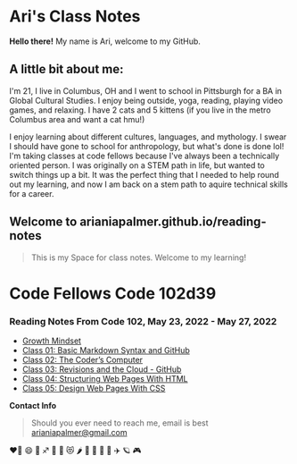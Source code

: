 # Ari's Class Notes
**Hello there!** My name is Ari, welcome to my GitHub. 
## A little bit about me:
I'm 21, I live in Columbus, OH and I went to school in Pittsburgh for a BA in Global Cultural Studies. 
I enjoy being outside, yoga, reading, playing video games, and relaxing. 
I have 2 cats and 5 kittens (if you live in the metro Columbus area and want a cat hmu!)

I enjoy learning about different cultures, languages, and mythology. I swear I should have gone to school for anthropology, but what's done is done lol! 
I'm taking classes at code fellows because I've always been a technically oriented person. I was originally on a STEM path in life, but wanted to switch things up a bit. It was the perfect thing that I needed to help round out my learning, and now I am back on a stem path to aquire technical skills for a career. 

## Welcome to arianiapalmer.github.io/reading-notes
> This is my Space for class notes. Welcome to my learning!
# Code Fellows Code 102d39

### Reading Notes From Code 102, May 23, 2022 - May 27, 2022

- [Growth Mindset](GrowthMindset.md)
- [Class 01: Basic Markdown Syntax and GitHub](Class01.md)
- [Class 02: The Coder’s Computer](Class02.md)
- [Class 03: Revisions and the Cloud - GitHub](Class03.md)
- [Class 04: Structuring Web Pages With HTML](Class04.md)
- [Class 05: Design Web Pages With CSS](Class05.md)


**Contact Info**
> Should you ever need to reach me, email is best
> arianiapalmer@gmail.com 

❤️‍🔥 😄 🌈 ♐ 🌙 🤩 😻 🌶️ 🥳 🍥 🐞 🍜 ✈️ 🪐 🎮 
